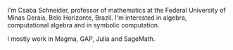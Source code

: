 I'm Csaba Schneider, professor of mathematics at the Federal University of Minas Gerais, Belo Horizonte, Brazil. 
I'm interested in algebra, computational algebra and in symbolic computation.

I mostly work in Magma, GAP, Julia and SageMath.

<!---
schcs/schcs is a ✨ special ✨ repository because its `README.md` (this file) appears on your GitHub profile.
You can click the Preview link to take a look at your changes.
--->
